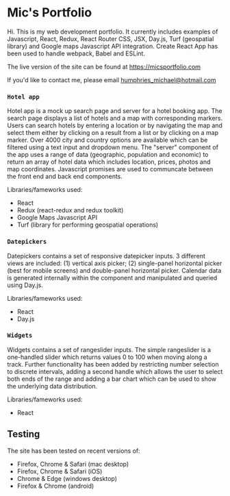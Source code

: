 # Mic's Portfolio

Hi. This is my web development portfolio. It currently includes examples of Javascript, React, Redux, React Router CSS, JSX, Day.js, Turf (geospatial library) and Google maps Javascript API integration. Create React App has been used to handle webpack, Babel and ESLint.   

The live version of the site can be found at https://micsportfolio.com 

If you'd like to contact me, please email humphries_michael@hotmail.com  

### `Hotel app`

Hotel app is a mock up search page and server for a hotel booking app. The search page displays a list of hotels and a map with corresponding markers. Users can search hotels by entering a location or by navigating the map and select them either by clicking on a result from a list or by clicking on a map marker. Over 4000 city and country options are available which can be filtered using a text input and dropdown menu. The "server" component of the app uses a range of data (geographic, population and economic) to return an array of hotel data which includes location, prices, photos and map coordinates. Javascript promises are used to communcate between the front end and back end components.   

Libraries/fameworks used:

* React
* Redux (react-redux and redux toolkit)
* Google Maps Javascript API
* Turf (library for performing geospatial operations)

### `Datepickers`

Datepickers contains a set of responsive datepicker inputs. 3 different views are included: (1) vertical axis picker; (2) single-panel horizontal picker (best for mobile screens) and double-panel horizontal picker. Calendar data is generated internally within the component and manipulated and queried using Day.js.

Libraries/fameworks used:

* React
* Day.js

### `Widgets`

Widgets contains a set of rangeslider inputs. The simple rangeslider is a one-handled slider which returns values 0 to 100 when moving along a track. Further functionality has been added by restricting number selection to discrete intervals, adding a second handle which allows the user to select both ends of the range and adding a bar chart which can be used to show the underlying data distribution.

Libraries/fameworks used:

* React


## Testing

The site has been tested on recent versions of: 

* Firefox, Chrome & Safari (mac desktop)
* Firefox, Chrome & Safari (iOS)
* Chrome & Edge (windows desktop)
* Firefox & Chrome (android) 

